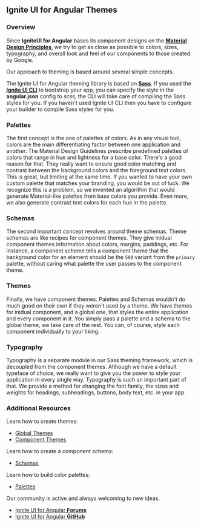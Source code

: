 ## Ignite UI for Angular Themes

### Overview
Since **IgniteUI for Angular** bases its component designs on the **<a href="https://material.io/guidelines/material-design/introduction.html" target="_blank">Material Design Principles</a>**, we try to get as close as possible to colors, sizes, typography, and overall look and feel of our components to those created by Google.

Our approach to theming is based around several simple concepts.

The Ignite UI for Angular theming library is based on [**Sass**](https://sass-lang.com). If you used the **<a href="https://github.com/IgniteUI/igniteui-cli" target="_blank">Ignite UI CLI</a>** to bootstrap your app, you can specify the style in the **angular.json** config to _scss_, the CLI will take care of compiling the Sass styles for you. If you haven't used Ignite UI CLI then you have to configure your builder to compile Sass styles for you.

### Palettes

The first concept is the one of palettes of colors. As in any visual tool, colors are the main differentiating factor between one application and another. The Material Design Guidelines prescribe predefined palettes of colors that range in hue and lightness for a base color. There's a good reason for that. They really want to ensure good color matching and contrast between the background colors and the foreground text colors. This is great, but limiting at the same time. If you wanted to have your own custom palette that matches your branding, you would be out of luck. We recognize this is a problem, so we invented an algorithm that would generate Material-like palettes from base colors you provide. Even more, we also generate contrast text colors for each hue in the palette.


### Schemas

The second important concept revolves around theme schemas. Theme schemas are like recipes for component themes. They give inidual component themes information about colors, margins, paddings, etc. For instance, a component scheme tells a component theme that the background color for an element should be the `500` variant from the `primary` palette, without caring what palette the user passes to the component theme.


### Themes

Finally, we have component themes. Palettes and Schemas wouldn't do much good on their own if they weren't used by a theme. We have themes for inidual component, and a global one, that styles the entire application and every component in it. You simply pass a palette and a schema to the global theme, we take care of the rest. You can, of course, style each component individually to your liking.

### Typography

Typography is a separate module in our Sass theming framework, which is decoupled from the component themes. Although we have a default typeface of choice, we really want to give you the power to style your application in every single way. Typography is such an important part of that. We provide a method for changing the font family, the sizes and weights for headings, subheadings, buttons, body text, etc. in your app.

### Additional Resources

Learn how to create themes:

* [Global Themes](https://www.infragistics.com/products/ignite-ui-angular/angular/components/themes/global-theme.html)
* [Component Themes](https://www.infragistics.com/products/ignite-ui-angular/angular/components/themes/component-themes.html)

Learn how to create a component schema:
* [Schemas](https://www.infragistics.com/products/ignite-ui-angular/angular/components/themes/schemas.html)

Learn how to build color palettes:
* [Palettes](https://www.infragistics.com/products/ignite-ui-angular/angular/components/themes/palette.html)

Our community is active and always welcoming to new ideas.

* [Ignite UI for Angular **Forums**](https://www.infragistics.com/community/forums/f/ignite-ui-for-angular)
* [Ignite UI for Angular **GitHub**](https://github.com/IgniteUI/igniteui-angular)
